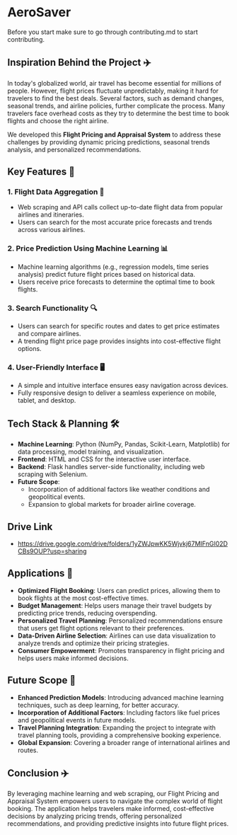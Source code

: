 # AeroSaver
Before you start make sure to go through contributing.md to start contributing.
## Inspiration Behind the Project ✈️

In today's globalized world, air travel has become essential for millions of people. However, flight prices fluctuate unpredictably, making it hard for travelers to find the best deals. Several factors, such as demand changes, seasonal trends, and airline policies, further complicate the process. Many travelers face overhead costs as they try to determine the best time to book flights and choose the right airline.

We developed this **Flight Pricing and Appraisal System** to address these challenges by providing dynamic pricing predictions, seasonal trends analysis, and personalized recommendations.

## Key Features 🌟

### 1. Flight Data Aggregation 🛬
- Web scraping and API calls collect up-to-date flight data from popular airlines and itineraries.
- Users can search for the most accurate price forecasts and trends across various airlines.

### 2. Price Prediction Using Machine Learning 📊
- Machine learning algorithms (e.g., regression models, time series analysis) predict future flight prices based on historical data.
- Users receive price forecasts to determine the optimal time to book flights.

### 3. Search Functionality 🔍
- Users can search for specific routes and dates to get price estimates and compare airlines.
- A trending flight price page provides insights into cost-effective flight options.

### 4. User-Friendly Interface 🖥️
- A simple and intuitive interface ensures easy navigation across devices.
- Fully responsive design to deliver a seamless experience on mobile, tablet, and desktop.

## Tech Stack & Planning 🛠️

- **Machine Learning**: Python (NumPy, Pandas, Scikit-Learn, Matplotlib) for data processing, model training, and visualization.
- **Frontend**: HTML and CSS for the interactive user interface.
- **Backend**: Flask handles server-side functionality, including web scraping with Selenium.
- **Future Scope**: 
    - Incorporation of additional factors like weather conditions and geopolitical events.
    - Expansion to global markets for broader airline coverage.

## Drive Link
- https://drive.google.com/drive/folders/1yZWJpwKK5Wjvkj67MIFnGI02DCBs9OUP?usp=sharing

## Applications 🎯

- **Optimized Flight Booking**: Users can predict prices, allowing them to book flights at the most cost-effective times.
- **Budget Management**: Helps users manage their travel budgets by predicting price trends, reducing overspending.
- **Personalized Travel Planning**: Personalized recommendations ensure that users get flight options relevant to their preferences.
- **Data-Driven Airline Selection**: Airlines can use data visualization to analyze trends and optimize their pricing strategies.
- **Consumer Empowerment**: Promotes transparency in flight pricing and helps users make informed decisions.

## Future Scope 🚀

- **Enhanced Prediction Models**: Introducing advanced machine learning techniques, such as deep learning, for better accuracy.
- **Incorporation of Additional Factors**: Including factors like fuel prices and geopolitical events in future models.
- **Travel Planning Integration**: Expanding the project to integrate with travel planning tools, providing a comprehensive booking experience.
- **Global Expansion**: Covering a broader range of international airlines and routes.

## Conclusion ✈️

By leveraging machine learning and web scraping, our Flight Pricing and Appraisal System empowers users to navigate the complex world of flight booking. The application helps travelers make informed, cost-effective decisions by analyzing pricing trends, offering personalized recommendations, and providing predictive insights into future flight prices.
